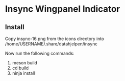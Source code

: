 # Insync Wingpanel Indicator

## Install

Copy insync-16.png from the icons directory into /home/USERNAME/.share/datahjelpen/insync

Now run the following commands:

1. meson build
2. cd build
3. ninja install
